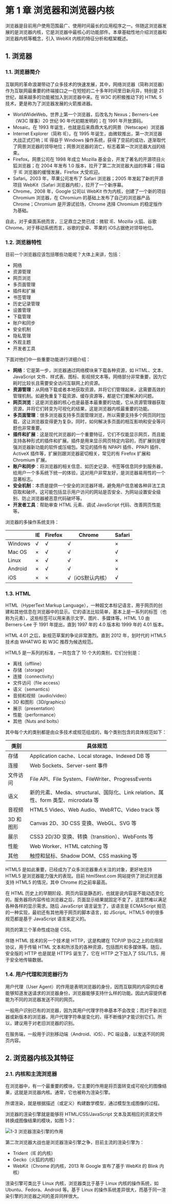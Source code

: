# 第 1 章 浏览器和浏览器内核

浏览器是目前用户使用范围最广、使用时间最长的应用程序之一。伴随这浏览器发展的是浏览器内核，它是浏览器中最核心的功能部件。本章基础性地介绍浏览器和浏览器内核等概念，引入 WebKit 内核的特征分析和框架概述。

## 1. 浏览器

### 1.1. 浏览器简介

互联网的革命浪潮带动了众多技术的快速发展，其中，网络浏览器（简称浏览器）作为互联网最重要的终端接口之一在短短的二十多年时间里日新月异，特别是 21 世纪，越来越多的功能被加入到浏览器中来。在 W3C 的积极推动下的 HTML 5 技术，更是称为了浏览器发展的火箭推进器。

* WorldWideWeb。世界上第一个浏览器，后改名为 Nexus；Berners-Lee（W3C 理事）20 世纪 90 年代初期发明的；在 1991 年开放源码。
* Mosaic。在 1993 年诞生，也就是后来鼎鼎大名的网景（Netscape）浏览器
* Internet Explorer（简称 IE）。在 1995 年诞生，由微软推出，第一次浏览器大战正式打响；IE 得益于 Windows 操作系统，获得了空前的成功，逐渐取代了网景浏览器的领导地位；网景浏览器的消亡，标志着第一次浏览器大战的结束。
* Firefox。网景公司在 1998 年成立 Mozilla 基金会，开发了著名的开源项目火狐浏览器；在 2004 年发布 1.0 版本，拉开了第二次浏览器大战的序幕；得益于 IE 浏览器的缓慢发展，Firefox 大受欢迎。
* Safari。2003 年，苹果公司发布了 Safari 浏览器；2005 年发起了新的开源项目 WebKit（Safari 浏览器内核），拉开了一个新序幕。
* Chrome。2008 年，Google 公司以 WebKit 作为内核，创建了一个新的项目 Chromium 浏览器，在 Chromium 的基础上发布了自己的浏览器产品 Chrome；Chromium 是开源试验场，Chrome 选择 Chromium 的稳定版作为基础。

自此，对于桌面系统而言，三足鼎立之势已成：微软 IE、Mozilla 火狐、谷歌 Chrome。对于移动系统而言，谷歌的安卓、苹果的 iOS占据绝对领导地位。

### 1.2. 浏览器特性

目前一个浏览器应该包括哪些功能呢？大体上来讲，包括：

* 网络
* 资源管理
* 网页浏览
* 多页面管理
* 插件和扩展
* 书签管理
* 历史记录管理
* 设置管理
* 下载管理
* 账户和同步
* 安全机制
* 隐私管理
* 外观主题
* 开发者工具

下面对他们中一些重要功能进行详细介绍：

* **网络**：它是第一步，浏览器通过网络模块来下载各种资源，如 HTML、文本、JavaScript 文件、样式表、图标、影视频文本等。网络部分非常重要，因为它耗时比较长且需要安全访问互联网上的资源。
* **资源管理**：从网络下载或者本地获取资源，并将它们管理起来，这需要高效的管理机制。如避免重复下载资源、缓存资源等，都是它们要解决的问题。
* **网页浏览**：这是浏览器的核心也是最基本最重要的功能，它从资源管理器获取资源，并将它们转变为可视化的结果，这是浏览器内核最重要的功能。
* **多页面管理**：很多浏览器支持多页面管理浏览，所以需要支持多个网页同时加载，这让浏览器变得更为复杂。同时，如何解决多页面的相互影响和安全等问题也非常重要。
* **插件和扩展**：这是现代浏览器的一个重要特征，它们不仅能显示网页，而且能支持各种形式的插件和扩展。插件是用来显示网页特定内容的，而扩展则是增强浏览器新功能的软件或压缩包。常见的插件有 NPAPI 插件、PPAPI 插件、ActiveX 插件等，扩展则跟浏览器密切相关，常见的有 Firefox 扩展和 Chromium 扩展。
* **账户和同步**：将浏览器的相关信息、如历史记录、书签等信息同步到服务器，给用户一个多系统下统一的体验，这对用户非常友好，是浏览器易用性的一个显著标志。
* **安全机制**：本质是提供一个安全的浏览器环境，避免用户信息被各种非法工具窃取和破坏。这可能包括显示用户访问的网站是否安全、为网站设置安全级别、防止浏览器被恶意代码破坏等。
* **开发者工具**：帮助审查 HTML 元素、调试 JavaScript 代码、改善网页性能等。

浏览器的多操作系统支持：

|         | IE   | Firefox | Chrome           | Safari |
| ------- | ---- | ------- | ---------------- | ------ |
| Windows | √    | √       | √                | ×      |
| Mac OS  | ×    | √       | √                | √      |
| Linux   | ×    | √       | √                | ×      |
| Android | ×    | √       | √                | ×      |
| iOS     | ×    | ×       | √（iOS默认内核）   | √      |

### 1.3. HTML

HTML（HyperText Markup Language），一种超文本标记语言，用于网页的创建和其他信息在浏览器中的显示。它的语法比较简单，基本上是一系列的标签（也称为元素），这些标签可以用来表示文字、图片、多媒体等。HTML 1.0 由 Berners-Lee 于 1991 年提出，直到 1997 年的 4.0 版本和 1999 年的 4.01 版本。

HTML 4.01 之后，新规范草案的争论非常激烈。直到 2012 年，划时代的 HTML5 技术由 WHATWG 和 W3C 推荐为候选规范。

HTML5 是一系列的标准，一共包含了 10 个大的类别，它们分别是：

* 离线（offline）
* 存储（storage）
* 连接（connectivity）
* 文件访问（file access）
* 语义（semantics）
* 音频和视频（audio/video）
* 3D 和图形（3D/graphics）
* 展示（presentation）
* 性能（performance）
* 其他（Nuts and bolts）

其中每个大的类别都是由众多技术或规范组成的，每个类别包含的具体规范如下：

| 类别      | 具体规范                                                     |
| --------- | ------------------------------------------------------------ |
| 存储      | Application cache、Local storage、Indexed DB 等              |
| 连接      | Web Sockets、Server-sent 事件                                |
| 文件访问  | File API、File System、FileWriter、ProgressEvents            |
| 语义      | 新的元素、Media、structural、国际化、Link relation、属性、form 类型、microdata 等 |
| 音视频    | HTML5 Video、Web Audio、WebRTC、Video track 等               |
| 3D 和图形 | Canvas 2D、3D CSS 变换、WebGL、SVG 等                        |
| 展示      | CSS3 2D/3D 变换、转换（transition）、WebFonts 等             |
| 性能      | Web Worker、HTML catching 等                                 |
| 其他      | 触控和鼠标、Shadow DOM、CSS masking 等                       |

HTML5 是如此重要，已经成为了众多浏览器重点关注的对象，更好地支持 HTML5 是浏览器能力强大的表现。目前 html5test.com 网站提供了测试浏览器支持 HTML5 的情况，其中 Chrome 的之前率最高。

在 HTML 历史上的早期阶段、网页内容是静态的，也就是说内容是不能动态变化的。服务器将内容传给浏览器之后，页面显示结果就固定不变了，这显然难以满足各种各样的显示需求。随后 JavaScript 语言诞生了，该语言是 ECMAScript 规范的一种实现，最初还有其他用于网页的脚本语言，如 JScript。HTML5 中的很多规范都是基于 JavaScript 语言来定义的。

网页的第三个革命性成功是 CSS。

伴随 HTML 技术的另一个技术是 HTTP，这是构建在 TCP/IP 协议之上的应用层协议，用于传输 HTML 文本和所涉及的各种资源，包括图片和多媒体等。随后，安全版的 HTTP 也是就是 HTTPS 诞生了，它在 HTTP 之下加入了 SSL/TLS，用于安全地传输数据。

### 1.4. 用户代理和浏览器行为

用户代理（User Agent）的作用是表明浏览器的身份，因而互联网的内容供应者能够知道发送请求的浏览器身份，浏览器能够支持什么样的功能。因此内容提供者能为不同的浏览器发送不同的网页。

一般用户识别已有的浏览器，因为其用户代理字符串基本不会改变；而对于新浏览器或新版本的浏览器，用户代理字符串是变化的，得不断维护才能识别它们。所以，建议用于对老旧浏览器的识别。

在服务端，一般用于识别移动端（Android、iOS）、PC 端设备，以发送不同的网页内容。

## 2. 浏览器内核及其特征

### 2.1. 内核和主流浏览器

在浏览器中，有一个最重要的模块，它主要的作用是将页面转变成可视化的图像结果，这就是浏览器内核。通常，它也被称为渲染引擎。

所谓渲染，就是根据描述（或定义）构建数学模型，通过模型生成图像的过程。

浏览器的渲染引擎就是能够将 HTML/CSS/JavaScript 文本及其相应的资源文件转换成图像结果的模块，如图 1-3：

![1-3 浏览器渲染引擎的作用](./images/1-3.png)

第二次浏览器大战也是浏览器渲染引擎之争，目前主流的渲染引擎为：

* Trident（IE 的内核）
* Gecko（火狐的内核）
* WebKit（Chrome 的内核，2013 年 Google 宣布了基于 WebKit 的 Blink 内核）

渲染引擎可类比于 Linux 内核，浏览器类比于基于 Linux 内核的操作系统，如 Ubuntu、Fedora、Android 等。基于 Linux 的操作系统差异很大，而基于同一渲染引擎的浏览器之间的差异同样很大。


